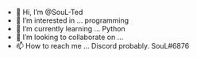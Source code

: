 - 👋 Hi, I’m @SouL-Ted
- 👀 I’m interested in ... programming
- 🌱 I’m currently learning ... Python
- 💞️ I’m looking to collaborate on ...
- 📫 How to reach me ... Discord probably. SouL#6876

<!---
SouL-Ted/SouL-Ted is a ✨ special ✨ repository because its `README.md` (this file) appears on your GitHub profile.
You can click the Preview link to take a look at your changes.
--->
